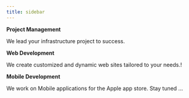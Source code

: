 ```yaml
---
title: sidebar
---
```


<p><i class="uk-icon-thumbs-o-up uk-icon-large"></i>
<strong>Project Management</strong>
<div>We lead your infrastructure project to success.</div>
</p>
<p><strong>Web Development </strong></p>
<p>We create customized and dynamic web sites tailored to your needs.!</p>
<p><strong>Mobile Development</strong></p>
<p>We work on Mobile applications for the Apple app store. Stay tuned ...</p>